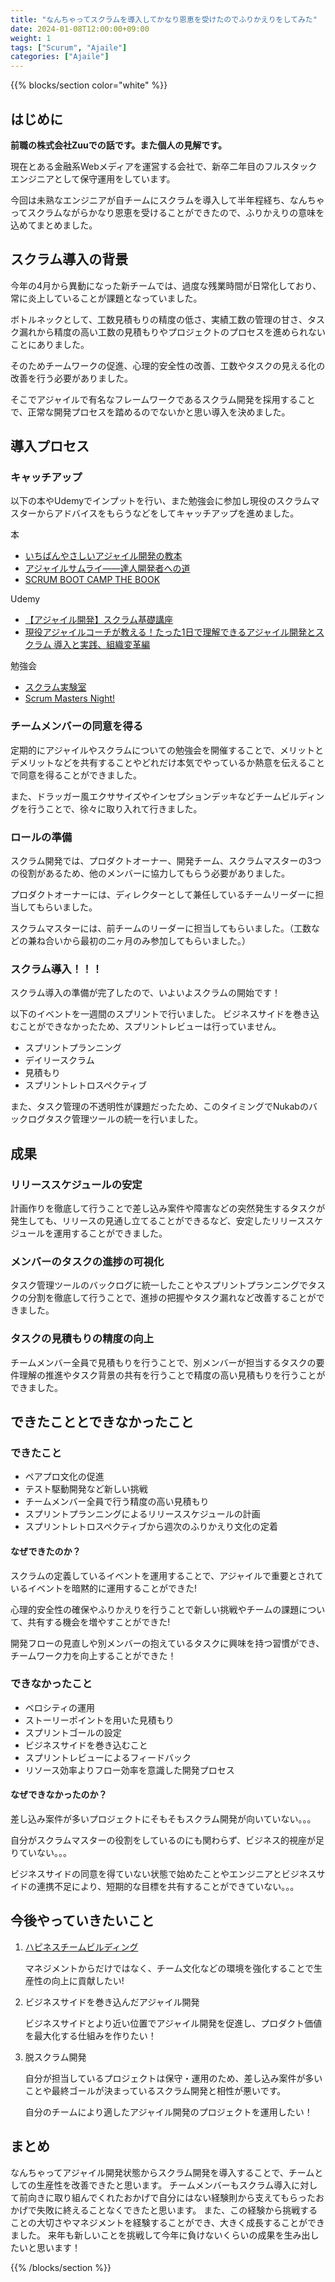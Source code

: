 ```yaml
---
title: "なんちゃってスクラムを導入してかなり恩恵を受けたのでふりかえりをしてみた"
date: 2024-01-08T12:00:00+09:00
weight: 1
tags: ["Scurum", "Ajaile"]
categories: ["Ajaile"]
---
```


{{% blocks/section color="white" %}}

## はじめに

**前職の株式会社Zuuでの話です。また個人の見解です。**

現在とある金融系Webメディアを運営する会社で、新卒二年目のフルスタックエンジニアとして保守運用をしています。

今回は未熟なエンジニアが自チームにスクラムを導入して半年程経ち、なんちゃってスクラムながらかなり恩恵を受けることができたので、ふりかえりの意味を込めてまとめました。

## スクラム導入の背景

今年の4月から異動になった新チームでは、過度な残業時間が日常化しており、常に炎上していることが課題となっていました。

ボトルネックとして、工数見積もりの精度の低さ、実績工数の管理の甘さ、タスク漏れから精度の高い工数の見積もりやプロジェクトのプロセスを進められないことにありました。

そのためチームワークの促進、心理的安全性の改善、工数やタスクの見える化の改善を行う必要がありました。

そこでアジャイルで有名なフレームワークであるスクラム開発を採用することで、正常な開発プロセスを踏めるのでないかと思い導入を決めました。

## 導入プロセス

### キャッチアップ

以下の本やUdemyでインプットを行い、また勉強会に参加し現役のスクラムマスターからアドバイスをもらうなどをしてキャッチアップを進めました。

本

- [いちばんやさしいアジャイル開発の教本](https://amzn.to/4aob5Dh)
- [アジャイルサムライ――達人開発者への道](https://amzn.to/3Tr6ZnU)
- [SCRUM BOOT CAMP THE BOOK](https://amzn.to/41pgbv2)

Udemy

- [【アジャイル開発】スクラム基礎講座](https://www.udemy.com/course/scrum-course-japanese/)
- [現役アジャイルコーチが教える！たった1日で理解できるアジャイル開発とスクラム 導入と実践、組織変革編](https://www.udemy.com/course/daipresents-advanced-agile/)

勉強会

- [スクラム実験室](https://scrum-jikken.connpass.com/)
- [Scrum Masters Night!](https://smn.connpass.com/)

### チームメンバーの同意を得る

定期的にアジャイルやスクラムについての勉強会を開催することで、メリットとデメリットなどを共有することやどれだけ本気でやっているか熱意を伝えることで同意を得ることができました。

また、ドラッガー風エクササイズやインセプションデッキなどチームビルディングを行うことで、徐々に取り入れて行きました。

### ロールの準備

スクラム開発では、プロダクトオーナー、開発チーム、スクラムマスターの3つの役割があるため、他のメンバーに協力してもらう必要がありました。

プロダクトオーナーには、ディレクターとして兼任しているチームリーダーに担当してもらいました。

スクラムマスターには、前チームのリーダーに担当してもらいました。（工数などの兼ね合いから最初の二ヶ月のみ参加してもらいました。）

### スクラム導入！！！

スクラム導入の準備が完了したので、いよいよスクラムの開始です！

以下のイベントを一週間のスプリントで行いました。
ビジネスサイドを巻き込むことができなかったため、スプリントレビューは行っていません。

- スプリントプランニング
- デイリースクラム
- 見積もり
- スプリントレトロスペクティブ

また、タスク管理の不透明性が課題だったため、このタイミングでNukabのバックログタスク管理ツールの統一を行いました。

## 成果

### リリーススケジュールの安定

計画作りを徹底して行うことで差し込み案件や障害などの突然発生するタスクが発生しても、リリースの見通し立てることができるなど、安定したリリーススケジュールを運用することができました。

### メンバーのタスクの進捗の可視化

タスク管理ツールのバックログに統一したことやスプリントプランニングでタスクの分割を徹底して行うことで、進捗の把握やタスク漏れなど改善することができました。

### タスクの見積もりの精度の向上

チームメンバー全員で見積もりを行うことで、別メンバーが担当するタスクの要件理解の推進やタスク背景の共有を行うことで精度の高い見積もりを行うことができました。

## できたこととできなかったこと

### できたこと

- ペアプロ文化の促進
- テスト駆動開発など新しい挑戦
- チームメンバー全員で行う精度の高い見積もり
- スプリントプランニングによるリリーススケジュールの計画
- スプリントレトロスペクティブから週次のふりかえり文化の定着

#### なぜできたのか？

スクラムの定義しているイベントを運用することで、アジャイルで重要とされているイベントを暗黙的に運用することができた!

心理的安全性の確保やふりかえりを行うことで新しい挑戦やチームの課題について、共有する機会を増やすことができた!

開発フローの見直しや別メンバーの抱えているタスクに興味を持つ習慣ができ、チームワーク力を向上することができた！

### できなかったこと

- ベロシティの運用
- ストーリーポイントを用いた見積もり
- スプリントゴールの設定
- ビジネスサイドを巻き込むこと
- スプリントレビューによるフィードバック
- リソース効率よりフロー効率を意識した開発プロセス

#### なぜできなかったのか？

差し込み案件が多いプロジェクトにそもそもスクラム開発が向いていない。。。

自分がスクラムマスターの役割をしているのにも関わらず、ビジネス的視座が足りていない。。。

ビジネスサイドの同意を得ていない状態で始めたことやエンジニアとビジネスサイドの連携不足により、短期的な目標を共有することができていない。。。

## 今後やっていきたいこと

1. [ハピネスチームビルディング](https://qiita.com/kojimadev/items/4b28f801863cf4e8f0da)

    マネジメントからだけではなく、チーム文化などの環境を強化することで生産性の向上に貢献したい!

2. ビジネスサイドを巻き込んだアジャイル開発

    ビジネスサイドとより近い位置でアジャイル開発を促進し、プロダクト価値を最大化する仕組みを作りたい！

3. 脱スクラム開発

    自分が担当しているプロジェクトは保守・運用のため、差し込み案件が多いことや最終ゴールが決まっているスクラム開発と相性が悪いです。

    自分のチームにより適したアジャイル開発のプロジェクトを運用したい！

## まとめ

なんちゃってアジャイル開発状態からスクラム開発を導入することで、チームとしての生産性を改善できたと思います。
チームメンバーもスクラム導入に対して前向きに取り組んでくれたおかげで自分にはない経験則から支えてもらったおかげで失敗に終えることなくできたと思います。
また、この経験から挑戦することの大切さやマネジメントを経験することができ、大きく成長することができました。
来年も新しいことを挑戦して今年に負けないくらいの成果を生み出したいと思います！

{{% /blocks/section %}}
